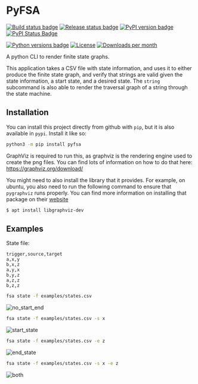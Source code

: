 # PyFSA

[![Build status badge](https://img.shields.io/github/workflow/status/taliamax/pyfsa/build)](https://github.com/taliamax/pyfsa/actions?query=workflow%3Abuild)
[![Release status badge](https://img.shields.io/github/workflow/status/taliamax/pyfsa/release?label=release)](https://github.com/taliamax/pyfsa/actions?query=workflow%3Arelease)
[![PyPI version badge](https://img.shields.io/pypi/v/pyfsa)](https://pypi.org/project/pyfsa/)
[![PyPI Status Badge](https://img.shields.io/pypi/status/pyfsa)](https://pypi.org/project/pyfsa/)

[![Python versions badge](https://img.shields.io/pypi/pyversions/pyfsa)](https://github.com/taliamax/pyfsa)
[![License](https://img.shields.io/github/license/taliamax/pyfsa)](https://github.com/taliamax/pyfsa/blob/master/LICENSE)
[![Downloads per month](https://img.shields.io/pypi/dm/pyfsa)](https://pypi.org/project/pyfsa/)

A python CLI to render finite state graphs.

This application takes a CSV file with state information, and uses it to either produce the finite state graph, and verify that strings are valid given the state information, a start state, and a desired state. The `string` subcommand is also able to render the traversal graph of a string through the state machine.

## Installation
You can install this project directly from github with `pip`, but it is also available in `pypi`. Install it like so:

```bash
python3 -m pip install pyfsa
```

GraphViz is required to run this, as graphviz is the rendering engine used to create the png files. You can find lots of information on how to do that here: https://graphviz.org/download/

You might need to also install the library that it provides. For example, on ubuntu, you also need to run the following command to ensure that `pygraphviz` runs properly. You can find more information on installing that package on their [website](https://pygraphviz.github.io)

```bash
$ apt install libgraphviz-dev
```


## Examples

State file:
```csv
trigger,source,target
a,x,y
b,x,z
a,y,x
b,y,z
a,z,z
b,z,z
```

```bash
fsa state -f examples/states.csv
```

![no_start_end](examples/no_start_end.png)


```bash
fsa state -f examples/states.csv -s x
```

![start_state](examples/start_state.png)

```bash
fsa state -f examples/states.csv -e z
```

![end_state](examples/end_state.png)

```bash
fsa state -f examples/states.csv -s x -e z
```

![both](examples/both.png)
